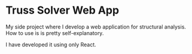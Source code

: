 # Truss Solver Web App

My side project where I develop a web application for structural analysis. How to use is is pretty self-explanatory.

I have developed it using only React.
